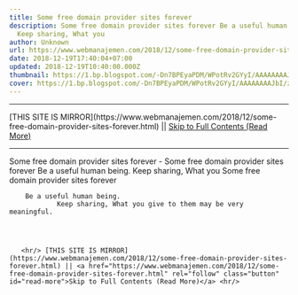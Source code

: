 ```yaml
---
title: Some free domain provider sites forever
description: Some free domain provider sites forever Be a useful human being.
  Keep sharing, What you
author: Unknown
url: https://www.webmanajemen.com/2018/12/some-free-domain-provider-sites-forever.html
date: 2018-12-19T17:40:04+07:00
updated: 2018-12-19T10:40:00.000Z
thumbnail: https://1.bp.blogspot.com/-Dn7BPEyaPDM/WPotRv2GYyI/AAAAAAAAJbI/ztJKW1raNcsOihMl4GM__tAwlYYlxbwfACLcB/s640/Beberapa%2Bsitus%2Bpenyedia%2Bdomain%2Bgratis%2Bselamanya.jpg
cover: https://1.bp.blogspot.com/-Dn7BPEyaPDM/WPotRv2GYyI/AAAAAAAAJbI/ztJKW1raNcsOihMl4GM__tAwlYYlxbwfACLcB/s640/Beberapa%2Bsitus%2Bpenyedia%2Bdomain%2Bgratis%2Bselamanya.jpg
---
```


<hr/> [THIS SITE IS MIRROR](https://www.webmanajemen.com/2018/12/some-free-domain-provider-sites-forever.html) || <a href="https://www.webmanajemen.com/2018/12/some-free-domain-provider-sites-forever.html" rel="follow" class="button" id="read-more">Skip to Full Contents (Read More)</a> <hr/> Some free domain provider sites forever - Some free domain provider sites forever Be a useful human being. Keep sharing, What you Some free domain provider sites forever
        
        Be a useful human being.
                Keep sharing, What you give to them may be very meaningful.
    

                
            
       <hr/> [THIS SITE IS MIRROR](https://www.webmanajemen.com/2018/12/some-free-domain-provider-sites-forever.html) || <a href="https://www.webmanajemen.com/2018/12/some-free-domain-provider-sites-forever.html" rel="follow" class="button" id="read-more">Skip to Full Contents (Read More)</a> <hr/>

<script>
    if (location.host.includes('dimaslanjaka12')) {
      location.replace('https://www.webmanajemen.com/2018/12/some-free-domain-provider-sites-forever.html');
    }
  </script>